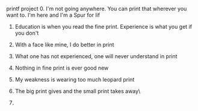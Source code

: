 printf project 
0. I'm not going anywhere. You can print that wherever you want to. I'm here and I'm a Spur for lif
1. Education is when you read the fine print. Experience is what you get if you don't
2. With a face like mine, I do better in print
3. What one has not experienced, one will never understand in print
4. Nothing in fine print is ever good new
5. My weakness is wearing too much leopard print
6. The big print gives and the small print takes away\

7. 
